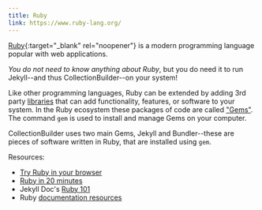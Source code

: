 ```yaml
---
title: Ruby
link: https://www.ruby-lang.org/
---
```


[Ruby](https://www.ruby-lang.org/){:target="_blank" rel="noopener"} is a modern programming language popular with web applications.

*You do not need to know anything about Ruby*, but you do need it to run Jekyll--and thus CollectionBuilder--on your system!

Like other programming languages, Ruby can be extended by adding 3rd party [libraries](https://www.ruby-lang.org/en/libraries/) that can add functionality, features, or software to your system.
In the Ruby ecosystem these packages of code are called ["Gems"](https://rubygems.org/).
The command `gem` is used to install and manage Gems on your computer.

CollectionBuilder uses two main Gems, Jekyll and Bundler--these are pieces of software written in Ruby, that are installed using `gem`.

Resources: 

- [Try Ruby in your browser](https://try.ruby-lang.org/)
- [Ruby in 20 minutes](https://www.ruby-lang.org/en/documentation/quickstart/)
- Jekyll Doc's [Ruby 101](https://jekyllrb.com/docs/ruby-101/)
- Ruby [documentation resources](https://www.ruby-lang.org/en/documentation/)
